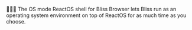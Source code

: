 🌳️🌐️🐚️ The OS mode ReactOS shell for Bliss Browser lets Bliss run as an operating system environment on top of ReactOS for as much time as you choose.
